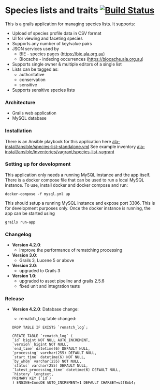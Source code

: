 # Species lists and traits   [![Build Status](https://travis-ci.org/AtlasOfLivingAustralia/specieslist-webapp.svg?branch=master)](https://travis-ci.org/AtlasOfLivingAustralia/specieslist-webapp)

This is a  grails application for managing species lists. It supports:

 * Upload of species profile data in CSV format
 * UI for viewing and faceting species
 * Supports any number of key/value pairs
 * JSON services used by
   * BIE - species pages (https://bie.ala.org.au)
   * Biocache - indexing occurrences (https://biocache.ala.org.au)
 * Supports single owner & multiple editors of a single list
 * Lists can be tagged as:
   * authoritative
   * conservation
   * sensitive
 * Supports sensitive species lists
 
### Architecture 

 * Grails web application
 * MySQL database

### Installation

There is an Ansible playbook for this application here [ala-install/ansible/species-list-standalone.yml](https://github.com/AtlasOfLivingAustralia/ala-install/blob/master/ansible/species-list-standalone.yml)
See example inventory
[ala-install/ansible/inventories/vagrant/species-list-vagrant](https://github.com/AtlasOfLivingAustralia/ala-install/tree/master/ansible/inventories/vagrant)

### Setting up for development

This application only needs a running MySQL instance and the app itself.
There is a docker compose file that can be used to run a local MySQL instance.
To use,  install docker and docker compose and run:

```$xslt
docker-compose -f mysql.yml up
```

This should setup a running MySQL instance and expose port 3306. This is for development purposes only.
Once the docker instance is running, the app can be started using 

```$xslt
grails run-app
```


### Changelog
- **Version 4.2.0**:
  - improve the performance of rematching processing
- **Version 3.0**:
  - Grails 3, Lucene 5 or above
- **Version 2.0**:
  - upgraded to Grails 3
- **Version 1.0**:
  - upgraded to asset pipeline and grails 2.5.6
  - fixed unit and integration tests

### Release
- **Version 4.2.0**:
  Database change:
    -  rematch_Log table changed:
  
  ```
  DROP TABLE IF EXISTS `rematch_log`;
  
  CREATE TABLE `rematch_log` (
  `id` bigint NOT NULL AUTO_INCREMENT,
  `version` bigint NOT NULL,
  `end_time` datetime(6) DEFAULT NULL,
  `processing` varchar(255) DEFAULT NULL,
  `start_time` datetime(6) NOT NULL,
  `by_whom` varchar(255) NOT NULL,
  `status` varchar(255) DEFAULT NULL,
  `latest_processing_time` datetime(6) DEFAULT NULL,
  `history` longtext,
  PRIMARY KEY (`id`)
  ) ENGINE=InnoDB AUTO_INCREMENT=1 DEFAULT CHARSET=utf8mb4;
  